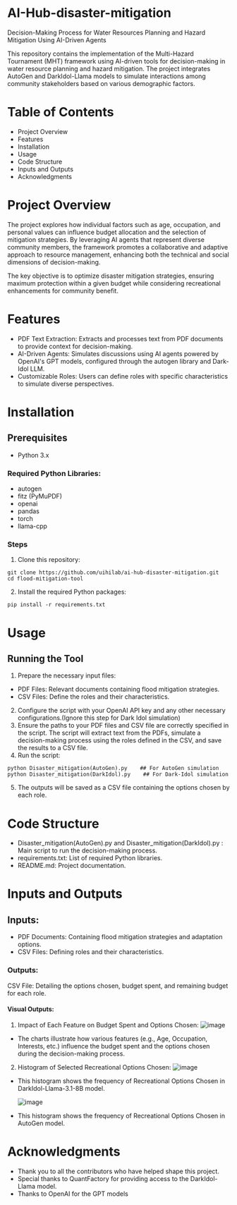 # AI-Hub-disaster-mitigation
Decision-Making Process for Water Resources Planning and Hazard Mitigation Using AI-Driven Agents

This repository contains the implementation of the Multi-Hazard Tournament (MHT) framework using AI-driven tools for decision-making in water resource planning and hazard mitigation. The project integrates AutoGen and DarkIdol-Llama models to simulate interactions among community stakeholders based on various demographic factors.

# Table of Contents

- Project Overview
- Features
- Installation
- Usage
- Code Structure
- Inputs and Outputs
- Acknowledgments

# Project Overview

The project explores how individual factors such as age, occupation, and personal values can influence budget allocation and the selection of mitigation strategies. By leveraging AI agents that represent diverse community members, the framework promotes a collaborative and adaptive approach to resource management, enhancing both the technical and social dimensions of decision-making.


The key objective is to optimize disaster mitigation strategies, ensuring maximum protection within a given budget while considering recreational enhancements for community benefit.

# Features

- PDF Text Extraction: Extracts and processes text from PDF documents to provide context for decision-making.
- AI-Driven Agents: Simulates discussions using AI agents powered by OpenAI's GPT models, configured through the autogen library and Dark-Idol LLM.
- Customizable Roles: Users can define roles with specific characteristics to simulate diverse perspectives.

# Installation

## Prerequisites
- Python 3.x

### Required Python Libraries:
- autogen
- fitz (PyMuPDF)
- openai
- pandas
- torch
- llama-cpp

### Steps

1. Clone this repository:

```
git clone https://github.com/uihilab/ai-hub-disaster-mitigation.git
cd flood-mitigation-tool
```

2. Install the required Python packages:
```   
pip install -r requirements.txt
```

# Usage

## Running the Tool
1. Prepare the necessary input files:
- PDF Files: Relevant documents containing flood mitigation strategies.
- CSV Files: Define the roles and their characteristics.
2. Configure the script with your OpenAI API key and any other necessary configurations.(Ignore this step for Dark Idol simulation)
3. Ensure the paths to your PDF files and CSV file are correctly specified in the script. The script will extract text from the PDFs, simulate a decision-making process using the roles defined in the CSV, and save the results to a CSV file.
4. Run the script:
```
python Disaster_mitigation(AutoGen).py    ## For AutoGen simulation
python Disaster_mitigation(DarkIdol).py    ## For Dark-Idol simulation

```
5. The outputs will be saved as a CSV file containing the options chosen by each role.

# Code Structure

- Disaster_mitigation(AutoGen).py and Disaster_mitigation(DarkIdol).py : Main script to run the decision-making process.
- requirements.txt: List of required Python libraries.
- README.md: Project documentation.
  
# Inputs and Outputs

## Inputs:
- PDF Documents: Containing flood mitigation strategies and adaptation options.
- CSV Files: Defining roles and their characteristics.
### Outputs:
CSV File: Detailing the options chosen, budget spent, and remaining budget for each role.

#### Visual Outputs:
1. Impact of Each Feature on Budget Spent and Options Chosen:
   ![image](https://github.com/user-attachments/assets/061de146-fae4-40f1-9af8-0876c7f36a3c)
- The charts illustrate how various features (e.g., Age, Occupation, Interests, etc.) influence the budget spent and the options chosen during the decision-making process.

2. Histogram of Selected Recreational Options Chosen:
   ![image](https://github.com/user-attachments/assets/552c5a0e-eff6-4fa7-9a48-9fd6d296f581)

- This histogram shows the frequency of Recreational Options Chosen in DarkIdol-Llama-3.1-8B model.

   ![image](https://github.com/user-attachments/assets/3a8bf403-6c10-48a6-b3ca-6c8f91e81fdb)


- This histogram shows the frequency of Recreational Options Chosen in AutoGen model.



# Acknowledgments

- Thank you to all the contributors who have helped shape this project.
- Special thanks to QuantFactory for providing access to the DarkIdol-Llama model.
- Thanks to OpenAI for the GPT models








